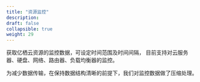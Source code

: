 ```yaml
---
title: "资源监控"
description: 
draft: false
collapsible: true
weight: 29
---
```


获取亿栖云资源的监控数据，可设定时间范围及时间间隔， 目前支持对云服务器、硬盘、网络、路由器、负载均衡器的监控。

为减少数据传输，在保持数据结构清晰的前提下，我们对监控数据做了压缩处理。
